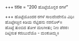 +++
title = "200 ಹೊಟ್ಟೆಯೊನ್ದರ ರಗಳೆ"

+++
ಹೊಟ್ಟೆಯೊಂದರ ರಗಳೆ ಸಾಲದೆಂದೇನೊ ವಿಧಿ।  
ಹೊಟ್ಟೆಕಿಚ್ಚಿನ ಕಿಡಿಯ ನೆಟ್ಟಿಹನು ನರನೊಳ್॥  
ಹೊಟ್ಟೆ ತುಂಬಿದ ತೋಳ ಮಲಗೀತು; ನೀಂ ಪೆರರ।  
ದಿಟ್ಟಿಸುತ ಕರುಬುವೆಯೊ - ಮಂಕುತಿಮ್ಮ॥  